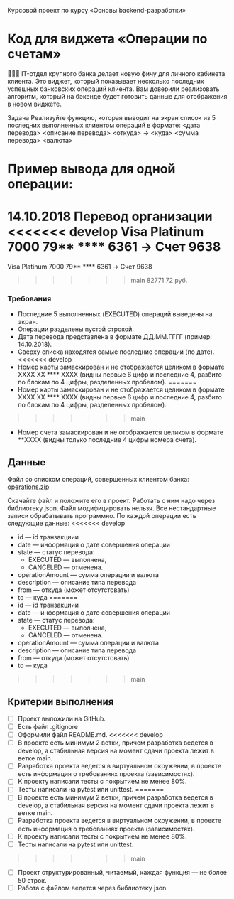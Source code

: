 Курсовой проект по курсу «Основы backend-разработки»

# Код для виджета «Операции по счетам»
👨🏻‍💻 IT-отдел крупного банка делает новую фичу для личного кабинета клиента. Это виджет, который показывает несколько последних успешных банковских операций клиента. Вам доверили реализовать алгоритм, который на бэкенде будет готовить данные для отображения в новом виджете.

Задача
Реализуйте функцию, которая выводит на экран список из 5 последних выполненных клиентом операций в формате:
<дата перевода> <описание перевода>
<откуда> -> <куда>
<сумма перевода> <валюта>

# Пример вывода для одной операции:
14.10.2018 Перевод организации
<<<<<<< develop
Visa Platinum 7000 79** **** 6361 -> Счет 9638
=======
Visa Platinum 7000 79** **** 6361 -> Счет 9638
>>>>>>> main
82771.72 руб.

### Требования
- Последние 5 выполненных (EXECUTED) операций выведены на экран.
- Операции разделены пустой строкой.
- Дата перевода представлена в формате ДД.ММ.ГГГГ (пример: 14.10.2018).
- Сверху списка находятся самые последние операции (по дате).
<<<<<<< develop
- Номер карты замаскирован и не отображается целиком в формате  XXXX XX **** XXXX (видны первые 6 цифр и последние 4, разбито по блокам по 4 цифры, разделенных пробелом).
=======
- Номер карты замаскирован и не отображается целиком в формате  XXXX XX **** XXXX (видны первые 6 цифр и последние 4, разбито по блокам по 4 цифры, разделенных пробелом).
>>>>>>> main
- Номер счета замаскирован и не отображается целиком в формате  **XXXX 
(видны только последние 4 цифры номера счета).

## Данные

Файл со списком операций, совершенных клиентом банка:
[operations.zip](https://s3-us-west-2.amazonaws.com/secure.notion-static.com/dd686a1e-f5aa-4c73-b4f2-163a93b8432b/operations.zip)

Скачайте файл и положите его в проект. Работать с ним надо через библиотеку json. Файл модифицировать нельзя. Все нестандартные записи обрабатывать программно.
По каждой операции есть следующие данные:
<<<<<<< develop
- id — id транзакциии
- date — информация о дате совершения операции
- state — статус перевода:
    - EXECUTED  — выполнена,
    - CANCELED  — отменена.
- operationAmount — сумма операции и валюта
- description — описание типа перевода
- from — откуда (может отсутстовать)
- to — куда
=======
- id — id транзакциии
- date — информация о дате совершения операции
- state — статус перевода:
    - EXECUTED  — выполнена,
    - CANCELED  — отменена.
- operationAmount — сумма операции и валюта
- description — описание типа перевода
- from — откуда (может отсутстовать)
- to — куда
>>>>>>> main

## Критерии выполнения
- [ ]  Проект выложили на GitHub.
- [ ]  Есть файл .gitignore
- [ ]  Оформили файл README.md.
<<<<<<< develop
- [ ]  В проекте есть минимум 2 ветки, причем разработка ведется в develop, а стабильная версия на момент сдачи проекта лежит в ветке main.
- [ ]  Разработка проекта ведется в виртуальном окружении, в проекте есть информация о требованиях проекта (зависимостях).
- [ ]  К проекту написали тесты с покрытием не менее 80%.
- [ ]  Тесты написали на pytest или unittest.
=======
- [ ]  В проекте есть минимум 2 ветки, причем разработка ведется в develop, а стабильная версия на момент сдачи проекта лежит в ветке main.
- [ ]  Разработка проекта ведется в виртуальном окружении, в проекте есть информация о требованиях проекта (зависимостях).
- [ ]  К проекту написали тесты с покрытием не менее 80%.
- [ ]  Тесты написали на pytest или unittest.
>>>>>>> main
- [ ]  Проект структурированный, читаемый, каждая функция — не более 50 строк.
- [ ]  Работа с файлом ведется через библиотеку json
